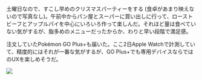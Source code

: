 土曜日なので、すこし早めのクリスマスパーティーをする (食卓があまり映えないので写真なし)。午前中からパン屋とスーパーに買い出しに行って、ローストビーフとアップルパイを中心にいろいろ作って楽しんだ。それほど量は食べていない気がするが、脂多めのメニューだったからか、わりと早い段階で満足感。

注文していたPokémon GO Plus+も届いた。ここ2日Apple Watchで計測していて、精度的にはそれが一番な気がするが、GO Plus+でも専用デバイスならではのUXを楽しめそうだ。

![](https://photos.old.apkas.net/medium/202412/20241221-204612.webp)

